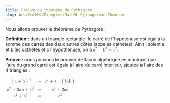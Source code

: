 ```yaml
---
title: Preuve du théorème de Pythagore
slug: Web/MathML/Examples/MathML_Pythagorean_Theorem
---
```


Nous allons prouver le théorème de Pythagore :

**Définition :** dans un triangle rectangle, le carré de l'hypoténuse est égal à la somme des carrés des deux autres côtés (appelés cathètes). Ainsi, soient a et b les cathètes et c l'hypothénuse, on a <math><mrow><msup><mi>a </mi><mn>2</mn></msup> <mo>+ </mo><msup><mi>b </mi><mn>2</mn></msup> <mo>= </mo><msup><mi>c </mi><mn>2</mn></msup> </mrow></math>.

**Preuve :** nous pouvons le prouver de façon algébrique en montrant que l'aire du grand carré est égale à l'aire du carré intérieur, ajoutée à l'aire des 4 triangles :

<math><mtable columnalign="right center left"><mtr><mtd><msup><mrow><mo>( </mo><mi>a </mi><mo>+ </mo><mi>b </mi><mo>) </mo></mrow><mn>2 </mn></msup></mtd><mtd><mo>= </mo></mtd><mtd><msup><mi>c </mi><mn>2</mn>
</msup><mo>+ </mo><mn>4 </mn><mo>⋅ </mo><mo>(</mo>
<mfrac><mn>1 </mn><mn>2 </mn></mfrac><mi>a </mi><mi>b </mi><mo>)</mo>
</mtd></mtr><mtr><mtd><msup><mi>a </mi><mn>2</mn>
</msup><mo>+ </mo><mn>2 </mn><mi>a </mi><mi>b </mi><mo>+ </mo><msup><mi>b </mi><mn>2</mn>
</msup></mtd><mtd><mo>= </mo></mtd><mtd><msup><mi>c </mi><mn>2</mn>
</msup><mo>+ </mo><mn>2 </mn><mi>a </mi><mi>b</mi>
</mtd></mtr><mtr><mtd><msup><mi>a </mi><mn>2</mn>
</msup><mo>+ </mo><msup><mi>b </mi><mn>2</mn>
</msup></mtd><mtd><mo>= </mo></mtd><mtd><msup><mi>c </mi><mn>2</mn></msup></mtd></mtr></mtable></math>
